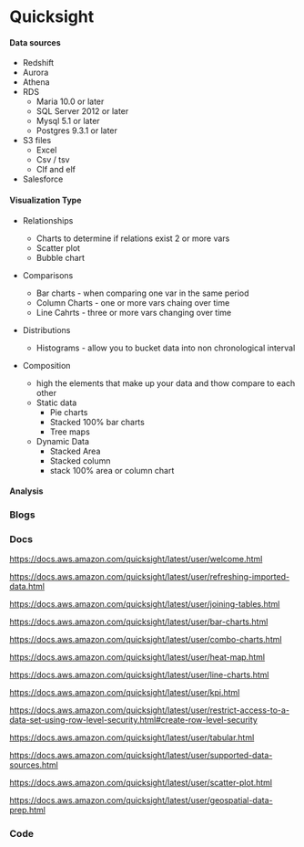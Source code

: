 # Quicksight



#### Data sources

* Redshift
* Aurora
* Athena
* RDS
    * Maria 10.0 or later
    * SQL Server 2012 or later
    * Mysql 5.1 or later
    * Postgres 9.3.1 or later
* S3 files
    * Excel 
    * Csv / tsv
    * Clf and elf
* Salesforce 

#### Visualization Type

* Relationships
    * Charts to determine if relations exist 2 or more vars
    * Scatter plot
    * Bubble chart

* Comparisons
    * Bar charts - when comparing one var in the same period 
    * Column Charts - one or more vars chaing over time
    * Line Cahrts - three or more vars changing over time
    
* Distributions
    * Histograms - allow you to bucket data into non chronological interval
    
* Composition
    * high the elements that make up your data and thow compare to each other
    * Static data
        * Pie charts
        * Stacked 100% bar charts
        * Tree maps
    * Dynamic Data
        * Stacked Area
        * Stacked column
        * stack 100% area or column chart
 
#### Analysis

       

### Blogs

### Docs

https://docs.aws.amazon.com/quicksight/latest/user/welcome.html 

https://docs.aws.amazon.com/quicksight/latest/user/refreshing-imported-data.html 

https://docs.aws.amazon.com/quicksight/latest/user/joining-tables.html 

https://docs.aws.amazon.com/quicksight/latest/user/bar-charts.html 

https://docs.aws.amazon.com/quicksight/latest/user/combo-charts.html 

https://docs.aws.amazon.com/quicksight/latest/user/heat-map.html 

https://docs.aws.amazon.com/quicksight/latest/user/line-charts.html 

https://docs.aws.amazon.com/quicksight/latest/user/kpi.html 

https://docs.aws.amazon.com/quicksight/latest/user/restrict-access-to-a-data-set-using-row-level-security.html#create-row-level-security 

https://docs.aws.amazon.com/quicksight/latest/user/tabular.html 

https://docs.aws.amazon.com/quicksight/latest/user/supported-data-sources.html 

https://docs.aws.amazon.com/quicksight/latest/user/scatter-plot.html 

https://docs.aws.amazon.com/quicksight/latest/user/geospatial-data-prep.html


### Code